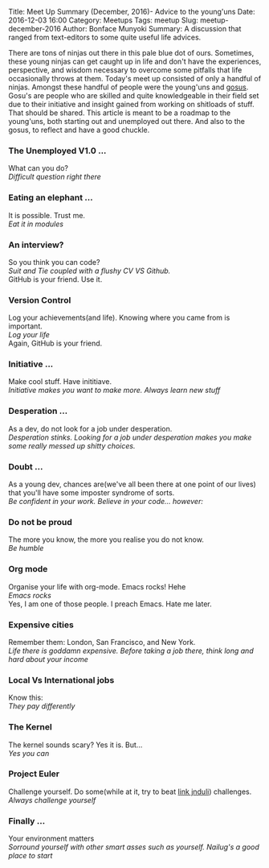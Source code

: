 Title: Meet Up Summary (December, 2016)- Advice to the young'uns
Date: 2016-12-03 16:00
Category: Meetups
Tags: meetup
Slug: meetup-december-2016
Author: Bonface Munyoki
Summary: A discussion that ranged from text-editors to some quite useful life advices.

There are tons of ninjas out there in this pale blue dot of ours. Sometimes, these young ninjas can get caught up in life and don't have the experiences, perspective, and wisdom necessary to overcome some pitfalls that life occasionally throws at them. Today's meet up consisted of only a handful of ninjas. Amongst these handful of people were the young'uns and [gosus](https://en.wikipedia.org/wiki/Gosu). Gosu's are people who are skilled and quite knowledgeable in their field set due to their initiative and insight gained from working on shitloads of stuff. That should be shared. This article is meant to be a roadmap to the young'uns, both starting out and unemployed out there. And also to the gosus, to reflect and have a good chuckle.

### The Unemployed V1.0 ...
What can you do?  
*Difficult question right there*

### Eating an elephant ...
It is possible. Trust me.  
*Eat it in modules*

### An interview?
So you think you can code?  
*Suit and Tie coupled with a flushy CV VS Github.*  
GitHub is your friend. Use it.

### Version Control
Log your achievements(and life). Knowing where you came from is important.  
*Log your life*  
Again, GitHub is your friend.

### Initiative ...
Make cool stuff. Have inititiave.  
*Initiative makes you want to make more. Always learn new stuff*

### Desperation ...
As a dev, do not look for a job under desperation.  
*Desperation stinks. Looking for a job under desperation makes you make some really messed up shitty choices.*

### Doubt ...
As a young dev, chances are(we've all been there at one point of our lives) that you'll have some imposter syndrome of sorts.  
*Be confident in your work. Believe in your code... however:*

### Do not be proud
The more you know, the more you realise you do not know.  
*Be humble*

### Org mode
Organise your life with org-mode. Emacs rocks! Hehe  
*Emacs rocks*  
Yes, I am one of those people. I preach Emacs. Hate me later.

### Expensive cities
Remember them: London, San Francisco, and New York.  
*Life there is goddamn expensive. Before taking a job there, think long and hard about your income*

### Local Vs International jobs
Know this:  
*They pay differently*

### The Kernel
The kernel sounds scary? Yes it is. But...  
*Yes you can*

### Project Euler
Challenge yourself. Do some(while at it, try to beat [link jnduli](https://projecteuler.net/country=Kenya)) challenges.  
*Always challenge yourself*

### Finally ... 
Your environment matters  
*Sorround yourself with other smart asses such as yourself. Nailug's a good place to start*
